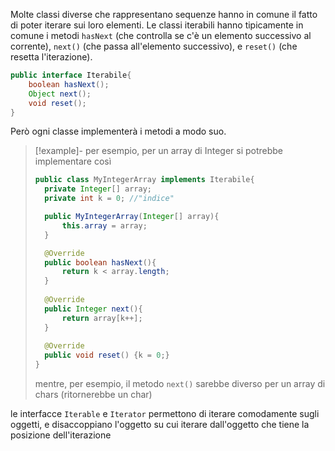 Molte classi diverse che rappresentano sequenze hanno in comune il fatto di poter iterare sui loro elementi.
Le classi iterabili hanno tipicamente in comune i metodi `hasNext` (che controlla se c'è un elemento successivo al corrente), `next()` (che passa all'elemento successivo), e `reset()` (che resetta l'iterazione).
```java
public interface Iterabile{
	boolean hasNext();
	Object next();
	void reset();
}
```

Però ogni classe implementerà i metodi a modo suo.

> [!example]-
> per esempio, per un array di Integer si potrebbe implementare così
> ```java
> public class MyIntegerArray implements Iterabile{
> 	private Integer[] array;
> 	private int k = 0; //"indice"
> 
> 	public MyIntegerArray(Integer[] array){
> 		this.array = array;
> 	}
> 
> 	@Override
> 	public boolean hasNext(){
> 		return k < array.length;
> 	}
> 	
> 	@Override
> 	public Integer next(){
> 		return array[k++];
> 	}
> 	
> 	@Override
> 	public void reset() {k = 0;}
> }
> ```
> mentre, per esempio, il metodo `next()` sarebbe diverso per un array di chars (ritornerebbe un char)


le interfacce `Iterable` e `Iterator` permettono di iterare comodamente sugli oggetti, e disaccoppiano l'oggetto su cui iterare dall'oggetto che tiene la posizione dell'iterazione